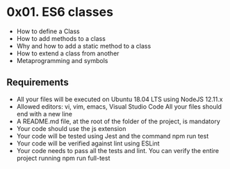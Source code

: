 # **0x01. ES6 classes**

- How to define a Class
- How to add methods to a class
- Why and how to add a static method to a class
- How to extend a class from another
- Metaprogramming and symbols


## **Requirements**
- All your files will be executed on Ubuntu 18.04 LTS using NodeJS 12.11.x
- Allowed editors: vi, vim, emacs, Visual Studio Code
All your files should end with a new line
- A README.md file, at the root of the folder of the project, is mandatory
- Your code should use the js extension
- Your code will be tested using Jest and the command npm run test
- Your code will be verified against lint using ESLint
- Your code needs to pass all the tests and lint. You can verify the entire project running npm run full-test